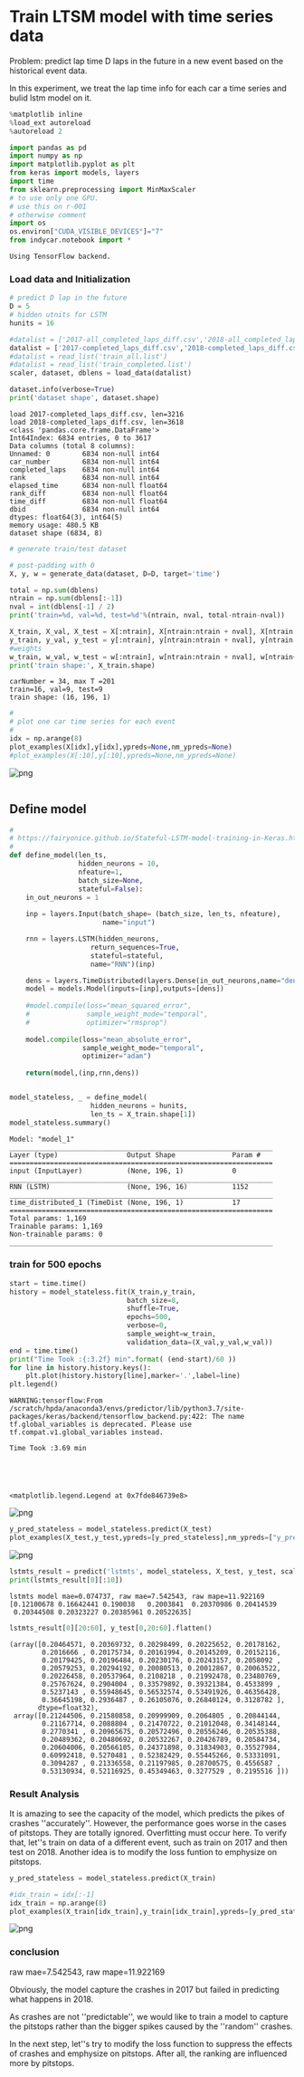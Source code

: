 
# Train LTSM model with time series data

Problem: predict lap time D laps in the future in a new event based on the historical event data.

In this experiment, we treat the lap time info for each car a time series and bulid lstm model on it.



```python
%matplotlib inline
%load_ext autoreload
%autoreload 2

import pandas as pd
import numpy as np
import matplotlib.pyplot as plt
from keras import models, layers
import time
from sklearn.preprocessing import MinMaxScaler
# to use only one GPU.
# use this on r-001
# otherwise comment
import os
os.environ["CUDA_VISIBLE_DEVICES"]="7"
from indycar.notebook import *
```

    Using TensorFlow backend.


### Load data and Initialization


```python
# predict D lap in the future
D = 5 
# hidden utnits for LSTM
hunits = 16
```


```python
#datalist = ['2017-all_completed_laps_diff.csv','2018-all_completed_laps_diff.csv' ]
datalist = ['2017-completed_laps_diff.csv','2018-completed_laps_diff.csv' ]
#datalist = read_list('train_all.list')
#datalist = read_list('train_completed.list')
scaler, dataset, dblens = load_data(datalist)

dataset.info(verbose=True)
print('dataset shape', dataset.shape)
```

    load 2017-completed_laps_diff.csv, len=3216
    load 2018-completed_laps_diff.csv, len=3618
    <class 'pandas.core.frame.DataFrame'>
    Int64Index: 6834 entries, 0 to 3617
    Data columns (total 8 columns):
    Unnamed: 0        6834 non-null int64
    car_number        6834 non-null int64
    completed_laps    6834 non-null int64
    rank              6834 non-null int64
    elapsed_time      6834 non-null float64
    rank_diff         6834 non-null float64
    time_diff         6834 non-null float64
    dbid              6834 non-null int64
    dtypes: float64(3), int64(5)
    memory usage: 480.5 KB
    dataset shape (6834, 8)



```python
# generate train/test dataset

# post-padding with 0
X, y, w = generate_data(dataset, D=D, target='time')

total = np.sum(dblens)
ntrain = np.sum(dblens[:-1])
nval = int(dblens[-1] / 2)
print('train=%d, val=%d, test=%d'%(ntrain, nval, total-ntrain-nval))

X_train, X_val, X_test = X[:ntrain], X[ntrain:ntrain + nval], X[ntrain + nval:]
y_train, y_val, y_test = y[:ntrain], y[ntrain:ntrain + nval], y[ntrain + nval:]
#weights
w_train, w_val, w_test = w[:ntrain], w[ntrain:ntrain + nval], w[ntrain+nval:]
print('train shape:', X_train.shape)
```

    carNumber = 34, max T =201
    train=16, val=9, test=9
    train shape: (16, 196, 1)



```python
#
# plot one car time series for each event
#
idx = np.arange(8)
plot_examples(X[idx],y[idx],ypreds=None,nm_ypreds=None)
#plot_examples(X[:10],y[:10],ypreds=None,nm_ypreds=None)
```


![png](output_6_0.png)



```python

```

## Define model


```python
#
# https://fairyonice.github.io/Stateful-LSTM-model-training-in-Keras.html
#
def define_model(len_ts,
                 hidden_neurons = 10,
                 nfeature=1,
                 batch_size=None,
                 stateful=False):
    in_out_neurons = 1
    
    inp = layers.Input(batch_shape= (batch_size, len_ts, nfeature),
                       name="input")  

    rnn = layers.LSTM(hidden_neurons, 
                    return_sequences=True,
                    stateful=stateful,
                    name="RNN")(inp)

    dens = layers.TimeDistributed(layers.Dense(in_out_neurons,name="dense"))(rnn)
    model = models.Model(inputs=[inp],outputs=[dens])
    
    #model.compile(loss="mean_squared_error",
    #              sample_weight_mode="temporal",
    #              optimizer="rmsprop")
    
    model.compile(loss="mean_absolute_error",
                  sample_weight_mode="temporal",
                  optimizer="adam")
    
    return(model,(inp,rnn,dens))
```


```python

model_stateless, _ = define_model(
                    hidden_neurons = hunits,
                    len_ts = X_train.shape[1])
model_stateless.summary()
```

    Model: "model_1"
    _________________________________________________________________
    Layer (type)                 Output Shape              Param #   
    =================================================================
    input (InputLayer)           (None, 196, 1)            0         
    _________________________________________________________________
    RNN (LSTM)                   (None, 196, 16)           1152      
    _________________________________________________________________
    time_distributed_1 (TimeDist (None, 196, 1)            17        
    =================================================================
    Total params: 1,169
    Trainable params: 1,169
    Non-trainable params: 0
    _________________________________________________________________


### train for 500 epochs



```python
start = time.time()
history = model_stateless.fit(X_train,y_train,
                             batch_size=8,
                             shuffle=True,
                             epochs=500,
                             verbose=0,
                             sample_weight=w_train,
                             validation_data=(X_val,y_val,w_val))
end = time.time()
print("Time Took :{:3.2f} min".format( (end-start)/60 ))
for line in history.history.keys():
    plt.plot(history.history[line],marker='.',label=line)
plt.legend()
```

    WARNING:tensorflow:From /scratch/hpda/anaconda3/envs/predictor/lib/python3.7/site-packages/keras/backend/tensorflow_backend.py:422: The name tf.global_variables is deprecated. Please use tf.compat.v1.global_variables instead.
    
    Time Took :3.69 min





    <matplotlib.legend.Legend at 0x7fde846739e8>




![png](output_12_2.png)



```python
y_pred_stateless = model_stateless.predict(X_test)
plot_examples(X_test,y_test,ypreds=[y_pred_stateless],nm_ypreds=["y_pred stateless"])
```


![png](output_13_0.png)



```python
lstmts_result = predict('lstmts', model_stateless, X_test, y_test, scaler)
print(lstmts_result[0][:10])
```

    lstmts model mae=0.074737, raw mae=7.542543, raw mape=11.922169
    [0.12100678 0.16642441 0.190038   0.2003841  0.20370986 0.20414539
     0.20344508 0.20323227 0.20385961 0.20522635]



```python
lstmts_result[0][20:60], y_test[0,20:60].flatten()
```




    (array([0.20464571, 0.20369732, 0.20298499, 0.20225652, 0.20178162,
            0.2016666 , 0.20175734, 0.20161994, 0.20145209, 0.20152116,
            0.20179425, 0.20196484, 0.20230176, 0.20243157, 0.2058092 ,
            0.20579253, 0.20294192, 0.20080513, 0.20012867, 0.20063522,
            0.20226458, 0.20537964, 0.2108218 , 0.21992478, 0.23480769,
            0.25767624, 0.2904004 , 0.33579892, 0.39321384, 0.4533899 ,
            0.5237143 , 0.55948645, 0.56532574, 0.53491926, 0.46356428,
            0.36645198, 0.2936487 , 0.26105076, 0.26840124, 0.3128782 ],
           dtype=float32),
     array([0.21244506, 0.21580858, 0.20999909, 0.2064805 , 0.20844144,
            0.21167714, 0.2088804 , 0.21470722, 0.21012048, 0.34148144,
            0.2770341 , 0.20965675, 0.20572496, 0.20556246, 0.20535388,
            0.20489362, 0.20480692, 0.20532267, 0.20426789, 0.20584734,
            0.20604006, 0.20566105, 0.24371898, 0.31834903, 0.35527984,
            0.60992418, 0.5270481 , 0.52382429, 0.55445266, 0.53331091,
            0.3094287 , 0.21336558, 0.21197985, 0.28700575, 0.4556587 ,
            0.53130934, 0.52116925, 0.45349463, 0.3277529 , 0.2195516 ]))



### Result Analysis

It is amazing to see the capacity of the model, which predicts the pikes of crashes ''accurately''.
However, the performance goes worse in the cases of pitstops. They are totally ignored.
Overfitting must occur here.
To verify that, let''s train on data of a different event, such as train on 2017 and then test on 2018. 
Another idea is to modify the loss funtion to emphysize on pitstops.




```python
y_pred_stateless = model_stateless.predict(X_train)

#idx_train = idx[:-1]
idx_train = np.arange(8)
plot_examples(X_train[idx_train],y_train[idx_train],ypreds=[y_pred_stateless[idx_train]],nm_ypreds=["y_pred stateless"])
```


![png](output_17_0.png)


### conclusion

raw mae=7.542543, raw mape=11.922169

Obviously, the model capture the crashes in 2017 but failed in predicting what happens in 2018.

As crashes are not ''predictable'', we would like to train a model to capture the pitstops rather than the bigger
spikes caused by the ''random'' crashes.

In the next step, let''s try to modify the loss function to suppress the effects of crashes and emphysize on 
pitstops. After all, the ranking are influenced more by pitstops.

